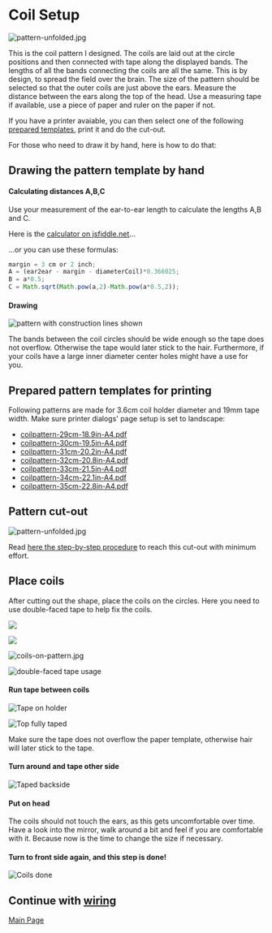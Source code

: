 
# Coil Setup

![pattern-unfolded.jpg](../photos/pattern-unfolded.jpg)

This is the coil pattern I designed. The coils are laid out at the circle positions and then connected with tape along the displayed bands.
The lengths of all the bands connecting the coils are all the same. This is by design, to spread the field over the brain.
The size of the pattern should be selected so that the outer coils are just above the ears.
Measure the distance between the ears along the top of the head. Use a measuring tape if available, use a piece of paper and ruler on the paper if not.

If you have a printer avaiable, you can then select one of the following [prepared templates](#prepared-pattern-templates-for-printing), print it and do the cut-out.

For those who need to draw it by hand, here is how to do that:

## Drawing the pattern template by hand

#### Calculating distances A,B,C

Use your measurement of the ear-to-ear length to calculate the lengths A,B and C.

Here is the [calculator on jsfiddle.net](https://jsfiddle.net/TMSuino/aajudjLj/)...

...or you can use these formulas:

```javascript
margin = 3 cm or 2 inch;
A = (ear2ear - margin - diameterCoil)*0.366025;
B = a*0.5;
C = Math.sqrt(Math.pow(a,2)-Math.pow(a*0.5,2));
```

#### Drawing

![pattern with construction lines shown](../images/handdrawing-construction-lines.png)

The bands between the coil circles should be wide enough so the tape does not overflow. Otherwise the tape would later stick to the hair.
Furthermore, if your coils have a large inner diameter center holes might have a use for you. 

## Prepared pattern templates for printing

Following patterns are made for 3.6cm coil holder diameter and 19mm tape width.
Make sure printer dialogs' page setup is set to landscape:
- [coilpattern-29cm-18.9in-A4.pdf](../print-patterns/coilpattern-29cm-18.9in-A4.pdf)
- [coilpattern-30cm-19.5in-A4.pdf](../print-patterns/coilpattern-30cm-19.5in-A4.pdf)
- [coilpattern-31cm-20.2in-A4.pdf](../print-patterns/coilpattern-31cm-20.2in-A4.pdf)
- [coilpattern-32cm-20.8in-A4.pdf](../print-patterns/coilpattern-32cm-20.8in-A4.pdf)
- [coilpattern-33cm-21.5in-A4.pdf](../print-patterns/coilpattern-33cm-21.5in-A4.pdf)
- [coilpattern-34cm-22.1in-A4.pdf](../print-patterns/coilpattern-34cm-22.1in-A4.pdf)
- [coilpattern-35cm-22.8in-A4.pdf](../print-patterns/coilpattern-35cm-22.8in-A4.pdf)

  
## Pattern cut-out

![pattern-unfolded.jpg](../photos/pattern-unfolded.jpg)

Read [here the step-by-step procedure](../cutout/README.md) to reach this cut-out with minimum effort.

## Place coils

After cutting out the shape, place the coils on the circles. Here you need to use double-faced tape to help fix the coils.

![](../photos/pattern-with-double-faced-tape1.jpg)

![](../photos/pattern-with-double-faced-tape2.jpg)

![coils-on-pattern.jpg](../photos/coils-on-pattern.jpg)

![double-faced tape usage](../photos/double-faced-tape.jpg)

#### Run tape between coils

![Tape on holder](../photos/tape-1st.jpg)

![Top fully taped](../photos/first-side-fully-taped.jpg)

Make sure the tape does not overflow the paper template, otherwise hair will later stick to the tape.

#### Turn around and tape other side

![Taped backside](../photos/backside-fully-taped.jpg)

#### Put on head

The coils should not touch the ears, as this gets uncomfortable over time.
Have a look into the mirror, walk around a bit and feel if you are comfortable with it.
Because now is the time to change the size if necessary.

#### Turn to front side again, and this step is done!

![Coils done](../photos/fully-taped.jpg)

## Continue with [wiring](../wiring/README.md)

[Main Page](../README.md)
